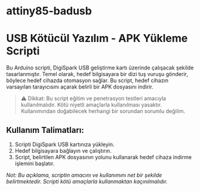 # attiny85-badusb

# USB Kötücül Yazılım - APK Yükleme Scripti

Bu Arduino scripti, DigiSpark USB geliştirme kartı üzerinde çalışacak şekilde tasarlanmıştır. Temel olarak, hedef bilgisayara bir dizi tuş vuruşu gönderir, böylece hedef cihazda otomasyon sağlar. Bu script, hedef cihazın varsayılan tarayıcısını açarak belirli bir APK dosyasını indirir.

> ⚠️ Dikkat: Bu script eğitim ve penetrasyon testleri amacıyla kullanılmalıdır. Kötü niyetli amaçlarla kullanılması yasaktır. Kullanımından doğabilecek herhangi bir sorundan sorumlu değilim.

## Kullanım Talimatları:

1. Scripti DigiSpark USB kartınıza yükleyin.
2. Hedef bilgisayara bağlayın ve çalıştırın.
3. Script, belirtilen APK dosyasının yolunu kullanarak hedef cihaza indirme işlemini başlatır.

*Not: Bu açıklama, scriptin amacını ve kullanımını net bir şekilde belirtmektedir. Scripti kötü amaçlarla kullanmaktan kaçınılmalıdır.*
